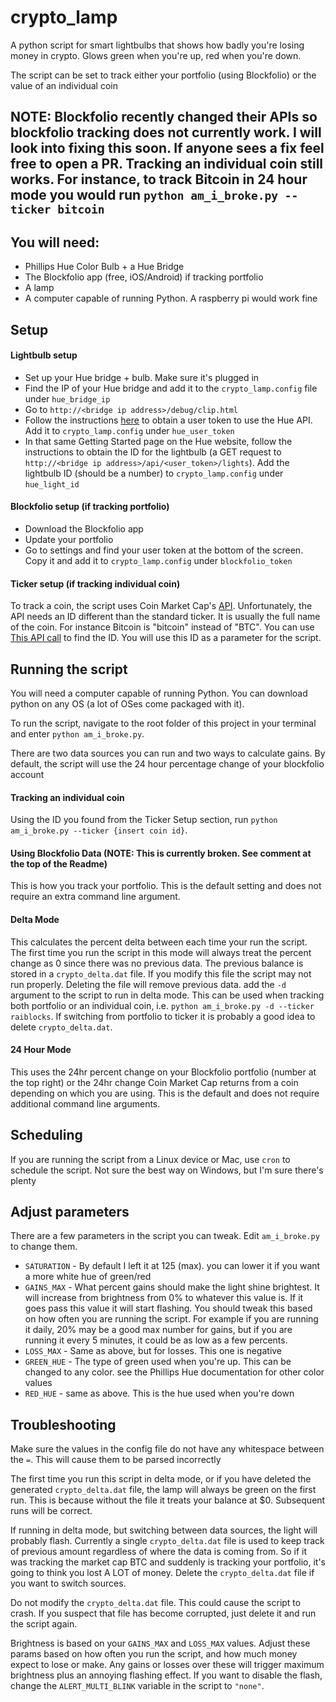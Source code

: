 # crypto_lamp
A python script for smart lightbulbs that shows how badly you're losing money in crypto. Glows green when you're up, red when you're down.

The script can be set to track either your portfolio (using Blockfolio) or the value of an individual coin

## NOTE: Blockfolio recently changed their APIs so blockfolio tracking does not currently work. I will look into fixing this soon. If anyone sees a fix feel free to open a PR. Tracking an individual coin still works. For instance, to track Bitcoin in 24 hour mode you would run `python am_i_broke.py --ticker bitcoin`

## You will need:
* Phillips Hue Color Bulb + a Hue Bridge
* The Blockfolio app (free, iOS/Android) if tracking portfolio
* A lamp
* A computer capable of running Python. A raspberry pi would work fine

## Setup

#### Lightbulb setup
* Set up your Hue bridge + bulb. Make sure it's plugged in
* Find the IP of your Hue bridge and add it to the `crypto_lamp.config` file under `hue_bridge_ip`
* Go to `http://<bridge ip address>/debug/clip.html`
* Follow the instructions [here](https://www.developers.meethue.com/documentation/getting-started) to obtain a user token to use the Hue API. Add it to `crypto_lamp.config` under `hue_user_token`
* In that same Getting Started page on the Hue website, follow the instructions to obtain the ID for the lightbulb (a GET request to `http://<bridge ip address>/api/<user_token>/lights`). Add the lightbulb ID (should be a number) to `crypto_lamp.config` under `hue_light_id`

#### Blockfolio setup (if tracking portfolio)
* Download the Blockfolio app
* Update your portfolio
* Go to settings and find your user token at the bottom of the screen. Copy it and add it to `crypto_lamp.config` under `blockfolio_token`

#### Ticker setup (if tracking individual coin)
To track a coin, the script uses Coin Market Cap's [API](https://coinmarketcap.com/api/). Unfortunately, the API needs an ID different than the standard ticker. It is usually the full name of the coin. For instance Bitcoin is "bitcoin" instead of "BTC". You can use [This API call](https://api.coinmarketcap.com/v1/ticker/) to find the ID. You will use this ID as a parameter for the script.

## Running the script
You will need a computer capable of running Python. You can download python on any OS (a lot of OSes come packaged with it).

To run the script, navigate to the root folder of this project in your terminal and enter `python am_i_broke.py`.

There are two data sources you can run and two ways to calculate gains. By default, the script will use the 24 hour percentage change of your blockfolio account

#### Tracking an individual coin
Using the ID you found from the Ticker Setup section, run `python am_i_broke.py --ticker {insert coin id}`.

#### Using Blockfolio Data (NOTE: This is currently broken. See comment at the top of the Readme)
This is how you track your portfolio. This is the default setting and does not require an extra command line argument.

#### Delta Mode
This calculates the percent delta between each time your run the script. The first time you run the script in this mode will always treat the percent change as 0 since there was no previous data. The previous balance is stored in a `crypto_delta.dat` file. If you modify this file the script may not run properly. Deleting the file will remove previous data. add the `-d` argument to the script to run in delta mode. This can be used when tracking both portfolio or an individual coin, i.e. `python am_i_broke.py -d --ticker raiblocks`. If switching from portfolio to ticker it is probably a good idea to delete `crypto_delta.dat`.

#### 24 Hour Mode
This uses the 24hr percent change on your Blockfolio portfolio (number at the top right) or the 24hr change Coin Market Cap returns from a coin depending on which you are using. This is the default and does not require additional command line arguments.

## Scheduling
If you are running the script from a Linux device or Mac, use `cron` to schedule the script. Not sure the best way on Windows, but I'm sure there's plenty

## Adjust parameters
There are a few parameters in the script you can tweak. Edit `am_i_broke.py` to change them. 

* `SATURATION` - By default I left it at 125 (max). you can lower it if you want a more white hue of green/red
* `GAINS_MAX` - What percent gains should make the light shine brightest. It will increase from brightness from 0% to whatever this value is. If it goes pass this value it will start flashing. You should tweak this based on how often you are running the script. For example if you are running it daily, 20% may be a good max number for gains, but if you are running it every 5 minutes, it could be as low as a few percents.
* `LOSS_MAX` - Same as above, but for losses. This one is negative
* `GREEN_HUE` - The type of green used when you're up. This can be changed to any color. see the Phillips Hue documentation for other color values
* `RED_HUE` - same as above. This is the hue used when you're down

## Troubleshooting
Make sure the values in the config file do not have any whitespace between the `=`. This will cause them to be parsed incorrectly

The first time you run this script in delta mode, or if you have deleted the generated `crypto_delta.dat` file, the lamp will always be green on the first run. This is because without the file it treats your balance at $0. Subsequent runs will be correct.

If running in delta mode, but switching between data sources, the light will probably flash. Currently a single `crypto_delta.dat` file is used to keep track of previous amount regardless of where the data is coming from. So if it was tracking the market cap BTC and suddenly is tracking your portfolio, it's going to think you lost A LOT of money. Delete the `crypto_delta.dat` file if you want to switch sources.

Do not modify the `crypto_delta.dat` file. This could cause the script to crash. If you suspect that file has become corrupted, just delete it and run the script again.

Brightness is based on your `GAINS_MAX` and `LOSS_MAX` values. Adjust these params based on how often you run the script, and how much money expect to lose or make. Any gains or losses over these will trigger maximum brightness plus an annoying flashing effect. If you want to disable the flash, change the `ALERT_MULTI_BLINK` variable in the script to `"none"`.




